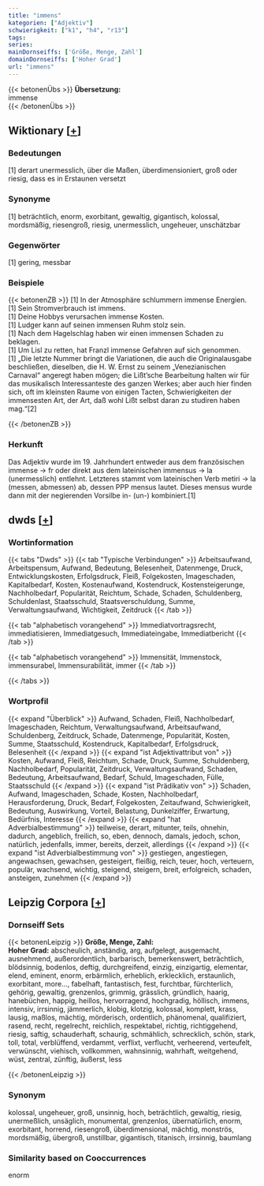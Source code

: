 ```yaml
---
title: "immens"
kategorien: ["Adjektiv"]
schwierigkeit: ["k1", "h4", "r13"]
tags:
series:
mainDornseiffs: ['Größe, Menge, Zahl']
domainDornseiffs: ['Hoher Grad']
url: "immens"
---
```


{{< betonenÜbs >}}
**Übersetzung:**  
immense  
{{< /betonenÜbs >}}

## Wiktionary [[+](https://de.wiktionary.org/wiki/immens)]

### Bedeutungen
[1] derart unermesslich, über die Maßen, überdimensioniert, groß oder riesig, dass es in Erstaunen versetzt  

### Synonyme
[1] beträchtlich, enorm, exorbitant, gewaltig, gigantisch, kolossal, mordsmäßig, riesengroß, riesig, unermesslich, ungeheuer, unschätzbar  

### Gegenwörter
[1] gering, messbar  

### Beispiele
{{< betonenZB >}}
[1] In der Atmosphäre schlummern immense Energien.  
[1] Sein Stromverbrauch ist immens.  
[1] Deine Hobbys verursachen immense Kosten.  
[1] Ludger kann auf seinen immensen Ruhm stolz sein.  
[1] Nach dem Hagelschlag haben wir einen immensen Schaden zu beklagen.  
[1] Um Lisl zu retten, hat Franzl immense Gefahren auf sich genommen.  
[1] „Die letzte Nummer bringt die Variationen, die auch die Originalausgabe beschließen, dieselben, die H. W. Ernst zu seinem „Venezianischen Carnaval“ angeregt haben mögen; die Lißt’sche Bearbeitung halten wir für das musikalisch Interessanteste des ganzen Werkes; aber auch hier finden sich, oft im kleinsten Raume von einigen Tacten, Schwierigkeiten der immensesten Art, der Art, daß wohl Lißt selbst daran zu studiren haben mag.“[2]  

{{< /betonenZB >}}
### Herkunft
Das Adjektiv wurde im 19. Jahrhundert entweder aus dem französischen immense → fr oder direkt aus dem lateinischen immensus → la (unermesslich) entlehnt. Letzteres stammt vom lateinischen Verb metiri → la (messen, abmessen) ab, dessen PPP mensus lautet. Dieses mensus wurde dann mit der negierenden Vorsilbe in- (un-) kombiniert.[1]  



## dwds [[+](https://www.dwds.de/wb/immens)]

### Wortinformation
{{< tabs "Dwds" >}}
{{< tab "Typische Verbindungen" >}}
Arbeitsaufwand, Arbeitspensum, Aufwand, Bedeutung, Belesenheit, Datenmenge, Druck, Entwicklungskosten, Erfolgsdruck, Fleiß, Folgekosten, Imageschaden, Kapitalbedarf, Kosten, Kostenaufwand, Kostendruck, Kostensteigerunge, Nachholbedarf, Popularität, Reichtum, Schade, Schaden, Schuldenberg, Schuldenlast, Staatsschuld, Staatsverschuldung, Summe, Verwaltungsaufwand, Wichtigkeit, Zeitdruck
{{< /tab >}}

{{< tab "alphabetisch vorangehend" >}}
Immediatvortragsrecht, immediatisieren, Immediatgesuch, Immediateingabe, Immediatbericht
{{< /tab >}}

{{< tab "alphabetisch vorangehend" >}}
Immensität, Immenstock, immensurabel, Immensurabilität, immer
{{< /tab >}}

{{< /tabs >}}

### Wortprofil
{{< expand "Überblick" >}} Aufwand, Schaden, Fleiß, Nachholbedarf, Imageschaden, Reichtum, Verwaltungsaufwand, Arbeitsaufwand, Schuldenberg, Zeitdruck, Schade, Datenmenge, Popularität, Kosten, Summe, Staatsschuld, Kostendruck, Kapitalbedarf, Erfolgsdruck, Belesenheit {{< /expand >}}
{{< expand "ist Adjektivattribut von" >}} Kosten, Aufwand, Fleiß, Reichtum, Schade, Druck, Summe, Schuldenberg, Nachholbedarf, Popularität, Zeitdruck, Verwaltungsaufwand, Schaden, Bedeutung, Arbeitsaufwand, Bedarf, Schuld, Imageschaden, Fülle, Staatsschuld {{< /expand >}}
{{< expand "ist Prädikativ von" >}} Schaden, Aufwand, Imageschaden, Schade, Kosten, Nachholbedarf, Herausforderung, Druck, Bedarf, Folgekosten, Zeitaufwand, Schwierigkeit, Bedeutung, Auswirkung, Vorteil, Belastung, Dunkelziffer, Erwartung, Bedürfnis, Interesse {{< /expand >}}
{{< expand "hat Adverbialbestimmung" >}} teilweise, derart, mitunter, teils, ohnehin, dadurch, angeblich, freilich, so, eben, dennoch, damals, jedoch, schon, natürlich, jedenfalls, immer, bereits, derzeit, allerdings {{< /expand >}}
{{< expand "ist Adverbialbestimmung von" >}} gestiegen, angestiegen, angewachsen, gewachsen, gesteigert, fleißig, reich, teuer, hoch, verteuern, populär, wachsend, wichtig, steigend, steigern, breit, erfolgreich, schaden, ansteigen, zunehmen {{< /expand >}}

## Leipzig Corpora [[+](https://corpora.uni-leipzig.de/en/res?word=immens&corpusId=deu_newscrawl-public_2018)]

### Dornseiff Sets
{{< betonenLeipzig >}}
**Größe, Menge, Zahl:**  
**Hoher Grad:** abscheulich, anständig, arg, aufgelegt, ausgemacht, ausnehmend, außerordentlich, barbarisch, bemerkenswert, beträchtlich, blödsinnig, bodenlos, deftig, durchgreifend, einzig, einzigartig, elementar, elend, eminent, enorm, erbärmlich, erheblich, erklecklich, erstaunlich, exorbitant, more..., fabelhaft, fantastisch, fest, furchtbar, fürchterlich, gehörig, gewaltig, grenzenlos, grimmig, grässlich, gründlich, haarig, hanebüchen, happig, heillos, hervorragend, hochgradig, höllisch, immens, intensiv, irrsinnig, jämmerlich, klobig, klotzig, kolossal, komplett, krass, lausig, maßlos, mächtig, mörderisch, ordentlich, phänomenal, qualifiziert, rasend, recht, regelrecht, reichlich, respektabel, richtig, richtiggehend, riesig, saftig, schauderhaft, schaurig, schmählich, schrecklich, schön, stark, toll, total, verblüffend, verdammt, verflixt, verflucht, verheerend, verteufelt, verwünscht, viehisch, vollkommen, wahnsinnig, wahrhaft, weitgehend, wüst, zentral, zünftig, äußerst, less  

{{< /betonenLeipzig >}}

### Synonym
kolossal, ungeheuer, groß, unsinnig, hoch, beträchtlich, gewaltig, riesig, unermeßlich, unsäglich, monumental, grenzenlos, übernatürlich, enorm, exorbitant, horrend, riesengroß, überdimensional, mächtig, monströs, mordsmäßig, übergroß, unstillbar, gigantisch, titanisch, irrsinnig, baumlang


### Similarity based on Cooccurrences
enorm

